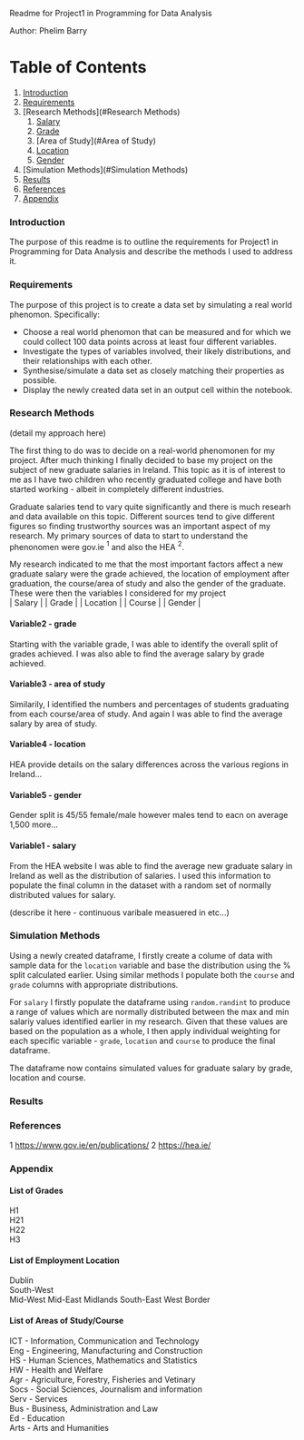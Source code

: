 Readme for Project1 in Programming for Data Analysis

Author: Phelim Barry

# Table of Contents

1. [Introduction](#Introduction)
2. [Requirements](#Requirements)
3. [Research Methods](#Research Methods)
    1. [Salary](#salary)
    2. [Grade](#grade)
    3. [Area of Study](#Area of Study)
    4. [Location](#location)
    5. [Gender](#gender)
4. [Simulation Methods](#Simulation Methods)
5. [Results](#Results)
6. [References](#References)
7. [Appendix](#Appendix)


### Introduction
The purpose of this readme is to outline the requirements for Project1 in Programming for Data Analysis and describe the methods I used to address it.

### Requirements
The purpose of this project is to create a data set by simulating a real world phenomon. Specifically:   
* Choose a real world phenomon that can be measured and for which we could collect 100 data points across at least four different variables.
* Investigate the types of variables involved, their likely distributions, and their relationships with each other.
* Synthesise/simulate a data set as closely matching their properties as possible.
* Display the newly created data set in an output cell within the notebook.


### Research Methods
(detail my approach here)

The first thing to do was to decide on a real-world phenomonen for my project. After much thinking I finally decided to base my project on the subject of new graduate salaries in Ireland. This topic as it is of interest to me as I have two children who recently graduated college and have both started working - albeit in completely different industries.

Graduate salaries tend to vary quite significantly and there is much researh and data available on this topic. Different sources tend to give different figures so finding trustworthy sources was an important aspect of my research. My primary sources of data to start to understand the phenonomen were gov.ie $^1$ and also the HEA $^2$. 

My research indicated to me that the most important factors affect a new graduate salary were the grade achieved, the location of employment after graduation, the course/area of study and also the gender of the graduate. These were then the variables I considered for my project   
| Salary |
| Grade |
| Location |
| Course |
| Gender |


#### Variable2 - grade
Starting with the variable grade, I was able to identify the overall split of grades achieved. I was also able to find the average salary by grade achieved.

#### Variable3 - area of study
Similarily, I identified the numbers and percentages of students graduating from each course/area of study. And again I was able to find the average salary by area of study.

#### Variable4 - location
HEA provide details on the salary differences across the various regions in Ireland...

#### Variable5 - gender
Gender split is 45/55 female/male however males tend to eacn on average 1,500 more...

#### Variable1 - salary
From the HEA website I was able to find the average new graduate salary in Ireland as well as the distribution of salaries. I used this information to populate the final column in the dataset with a random set of normally distributed values for salary.


(describe it here - continuous varibale measuered in etc...)


### Simulation Methods
Using a newly created dataframe, I firstly create a colume of data with sample data for the ```location``` variable and base the distribution using the % split calculated earlier. Using similar methods I populate both the ```course``` and ```grade``` columns with appropriate distributions.   

For ```salary``` I firstly populate the dataframe using ```random.randint``` to produce a range of values which are normally distributed between the max and min salariy values identified earlier in my research. Given that these values are based on the population as a whole, I then apply individual weighting for each specific variable - ```grade```, ```location``` and ```course``` to produce the final dataframe.   

The dataframe now contains simulated values for graduate salary by grade, location and course.

### Results

### References
$1$ https://www.gov.ie/en/publications/
$2$ https://hea.ie/

### Appendix

#### List of Grades
H1   
H21   
H22   
H3   

#### List of Employment Location
Dublin     
South-West   
Mid-West
Mid-East
Midlands
South-East
West
Border   

#### List of Areas of Study/Course
ICT - Information, Communication and Technology   
Eng - Engineering, Manufacturing and Construction   
HS - Human Sciences, Mathematics and Statistics   
HW - Health and Welfare   
Agr - Agriculture, Forestry, Fisheries and Vetinary   
Socs - Social Sciences, Journalism and information   
Serv - Services   
Bus - Business, Administration and Law   
Ed - Education   
Arts - Arts and Humanities

